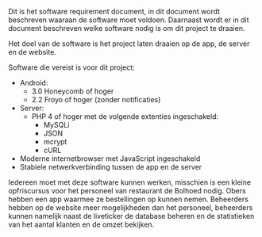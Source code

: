 Dit is het software requirement document, in dit document wordt beschreven waaraan de software moet voldoen. 
Daarnaast wordt er in dit document beschreven welke software nodig is om dit project te draaien.

Het doel van de software is het project laten draaien op de app, de server en de website. 

Software die vereist is voor dit project:
* Android:
   * 3.0 Honeycomb of hoger
   * 2.2 Froyo of hoger (zonder notificaties)
* Server:
   * PHP 4 of hoger met de volgende extenties ingeschakeld:
      * MySQLi
      * JSON
      * mcrypt
      * cURL
* Moderne internetbrowser met JavaScript ingeschakeld
* Stabiele netwerkverbinding tussen de app en de server

Iedereen moet met deze software kunnen werken, misschien is een kleine opfriscursus voor het personeel van 
restaurant de Bolhoed nodig.
Obers hebben een app waarmee ze bestellingen op kunnen nemen.
Beheerders hebben op de website meer mogelijkheden dan het personeel, beheerders kunnen namelijk naast de liveticker 
de database beheren en de statistieken van het aantal klanten en de omzet bekijken. 


